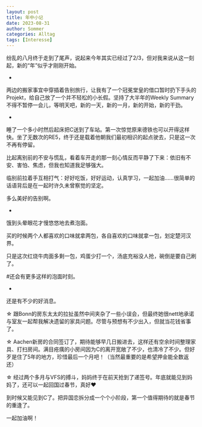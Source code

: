 ```yaml
---
layout: post
title: 年中小记
date: 2023-08-31
author: Sommer
categories: Alltag
tags: [Interesse]
---
```


纷乱的八月终于走到了尾声，说起来今年其实已经过了2/3，但对我来说从这一刻起，新的“年”似乎才刚刚开始。

*

两边的搬家事宜中穿插着告别旅行，让我有了一个冠冕堂皇的借口暂时扔下手头的Projekt，给自己放了一个并不轻松的小长假。坚持了大半年的Weekly Summary不得不暂停一会儿，等明天吧，新的一天，新的一月，新的开始，新的干劲。

*

睡了一个多小时然后起床把C送到了车站。第一次惊觉原来德铁也可以开得这样快。坐了无数次的RE5，终于还是载着他朝我们最初相识的起点驶去，只是这一次不再有停留。

比起离别前的不安与慌乱，看着车开走的那一刻心情反而平静了下来：依旧有不安、害怕、焦虑，但我也知道我足够强大。

临别前拉着手互相打气：好好吃饭，好好运动，认真学习，一起加油……很简单的话语背后是在一起时许久未曾察觉的坚定。

多么美好的告别啊。

*

饿到头晕眼花才慢悠悠地去煮泡面。

买的时候两个人都喜欢的口味就拿两包，各自喜欢的口味就拿一包，划定楚河汉界。

只是这次红烧牛肉面多剩一包，鸡蛋少打一个，汤底充裕没人抢，碗倒是要自己刷了。

#还会有更多这样的泡面时刻。

*

还是有不少的好消息。

☆ 跟Bonn的房东太太的拉扯虽然中间夹杂了一些小误会，但最终她很nett地承诺与室友一起帮我解决遗留的家具问题。尽管与预想有不少出入，但就当花钱省事了。

☆ Aachen新房的合同签订了，期待能够早几日搬进去，这样还有空余时间整理家具、打扫房间。满目疮痍的小房间因为C的离开宽敞了不少，也清冷了不少。但好歹是住了5年的地方，珍惜最后一个月吧！（当然最重要的是希望押金能全数返还）

☆ 经过两个多月与VFS的搏斗，妈妈终于在前天抢到了递签号。年底就能见到妈妈了，还可以一起回国过春节，真好❤

到时候又能见到C了。把异国恋拆分成一个个小阶段，第一个值得期待的就是春节的重逢了。

一起加油啊！